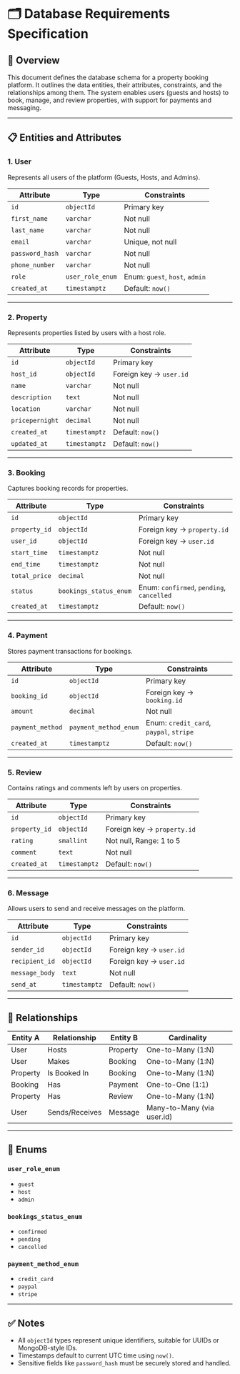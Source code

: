 
# 🗂️ Database Requirements Specification

## 📘 Overview

This document defines the database schema for a property booking platform. It outlines the data entities, their attributes, constraints, and the relationships among them. The system enables users (guests and hosts) to book, manage, and review properties, with support for payments and messaging.

---

## 📋 Entities and Attributes

### 1. **User**
Represents all users of the platform (Guests, Hosts, and Admins).

| Attribute        | Type         | Constraints                          |
|------------------|--------------|--------------------------------------|
| `id`             | `objectId`   | Primary key                          |
| `first_name`     | `varchar`    | Not null                             |
| `last_name`      | `varchar`    | Not null                             |
| `email`          | `varchar`    | Unique, not null                     |
| `password_hash`  | `varchar`    | Not null                             |
| `phone_number`   | `varchar`    | Not null                             |
| `role`           | `user_role_enum` | Enum: `guest`, `host`, `admin`     |
| `created_at`     | `timestamptz`| Default: `now()`                     |

---

### 2. **Property**
Represents properties listed by users with a host role.

| Attribute        | Type         | Constraints                          |
|------------------|--------------|--------------------------------------|
| `id`             | `objectId`   | Primary key                          |
| `host_id`        | `objectId`   | Foreign key → `user.id`              |
| `name`           | `varchar`    | Not null                             |
| `description`    | `text`       | Not null                             |
| `location`       | `varchar`    | Not null                             |
| `pricepernight`  | `decimal`    | Not null                             |
| `created_at`     | `timestamptz`| Default: `now()`                     |
| `updated_at`     | `timestamptz`| Default: `now()`                     |

---

### 3. **Booking**
Captures booking records for properties.

| Attribute        | Type              | Constraints                          |
|------------------|-------------------|--------------------------------------|
| `id`             | `objectId`        | Primary key                          |
| `property_id`    | `objectId`        | Foreign key → `property.id`          |
| `user_id`        | `objectId`        | Foreign key → `user.id`              |
| `start_time`     | `timestamptz`     | Not null                             |
| `end_time`       | `timestamptz`     | Not null                             |
| `total_price`    | `decimal`         | Not null                             |
| `status`         | `bookings_status_enum` | Enum: `confirmed`, `pending`, `cancelled` |
| `created_at`     | `timestamptz`     | Default: `now()`                     |

---

### 4. **Payment**
Stores payment transactions for bookings.

| Attribute        | Type              | Constraints                          |
|------------------|-------------------|--------------------------------------|
| `id`             | `objectId`        | Primary key                          |
| `booking_id`     | `objectId`        | Foreign key → `booking.id`           |
| `amount`         | `decimal`         | Not null                             |
| `payment_method` | `payment_method_enum` | Enum: `credit_card`, `paypal`, `stripe` |
| `created_at`     | `timestamptz`     | Default: `now()`                     |

---

### 5. **Review**
Contains ratings and comments left by users on properties.

| Attribute        | Type         | Constraints                          |
|------------------|--------------|--------------------------------------|
| `id`             | `objectId`   | Primary key                          |
| `property_id`    | `objectId`   | Foreign key → `property.id`          |
| `rating`         | `smallint`   | Not null, Range: 1 to 5              |
| `comment`        | `text`       | Not null                             |
| `created_at`     | `timestamptz`| Default: `now()`                     |

---

### 6. **Message**
Allows users to send and receive messages on the platform.

| Attribute        | Type         | Constraints                          |
|------------------|--------------|--------------------------------------|
| `id`             | `objectId`   | Primary key                          |
| `sender_id`      | `objectId`   | Foreign key → `user.id`              |
| `recipient_id`   | `objectId`   | Foreign key → `user.id`              |
| `message_body`   | `text`       | Not null                             |
| `send_at`        | `timestamptz`| Default: `now()`                     |

---

## 🔗 Relationships

| Entity A   | Relationship           | Entity B   | Cardinality               |
|------------|------------------------|------------|---------------------------|
| User       | Hosts                  | Property   | One-to-Many (1:N)         |
| User       | Makes                  | Booking    | One-to-Many (1:N)         |
| Property   | Is Booked In           | Booking    | One-to-Many (1:N)         |
| Booking    | Has                    | Payment    | One-to-One (1:1)          |
| Property   | Has                    | Review     | One-to-Many (1:N)         |
| User       | Sends/Receives         | Message    | Many-to-Many (via user.id)|

---

## 📌 Enums

### `user_role_enum`
- `guest`
- `host`
- `admin`

### `bookings_status_enum`
- `confirmed`
- `pending`
- `cancelled`

### `payment_method_enum`
- `credit_card`
- `paypal`
- `stripe`

---

## ✅ Notes

- All `objectId` types represent unique identifiers, suitable for UUIDs or MongoDB-style IDs.
- Timestamps default to current UTC time using `now()`.
- Sensitive fields like `password_hash` must be securely stored and handled.
